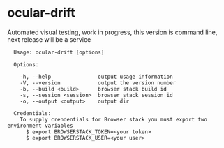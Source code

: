 ocular-drift
============

Automated visual testing, work in progress, this version is command line, next release will be a service


```
  Usage: ocular-drift [options]

  Options:

    -h, --help               output usage information
    -V, --version            output the version number
    -b, --build <build>      browser stack build id
    -s, --session <session>  browser stack session id
    -o, --output <output>    output dir

  Credentials:
    To supply crendentials for Browser stack you must export two environment variables
      $ export BROWSERSTACK_TOKEN=<your token>
      $ export BROWSERSTACK_USER=<your user>

```
